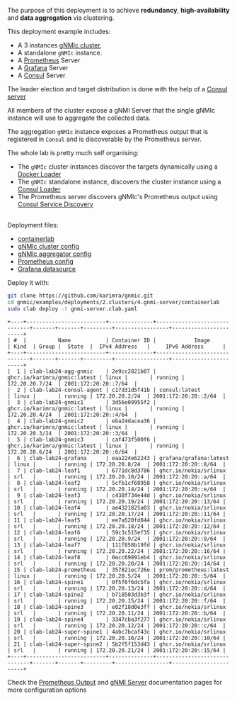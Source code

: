 The purpose of this deployment is to achieve __redundancy__, __high-availability__ and __data aggregation__ via clustering.

This deployment example includes:

- A 3 instances [gNMIc cluster](../../../user_guide/HA.md),
- A standalone `gNMIc` instance.
- A [Prometheus](https://prometheus.io/) Server
- A [Grafana](https://grafana.com/docs/) Server
- A [Consul](https://www.consul.io/docs/intro) Server

The leader election and target distribution is done with the help of a [Consul server](https://www.consul.io/docs/introhttps://www.consul.io/docs/intro)

All members of the cluster expose a gNMI Server that the single gNMIc instance will use to aggregate the collected data.

The aggregation `gNMIc` instance exposes a Prometheus output that is registered in `Consul` and is discoverable by the Prometheus server.

The whole lab is pretty much self organising:

- The `gNMIc` cluster instances discover the targets dynamically using a [Docker Loader](../../../user_guide/target_discovery/docker_discovery.md)
- The `gNMIc` standalone instance, discovers the cluster instance using a [Consul Loader](../../../user_guide/target_discovery/consul_discovery.md)
- The Prometheus server discovers gNMIc's Prometheus output using [Consul Service Discovery](https://prometheus.io/docs/prometheus/latest/configuration/configuration/#consul_sd_config)

<div class="mxgraph" style="max-width:100%;border:1px solid transparent;margin:0 auto; display:block;" data-mxgraph="{&quot;page&quot;:1,&quot;zoom&quot;:1.4,&quot;highlight&quot;:&quot;#0000ff&quot;,&quot;nav&quot;:true,&quot;check-visible-state&quot;:true,&quot;resize&quot;:true,&quot;url&quot;:&quot;https://raw.githubusercontent.com/karimra/gnmic/diagrams/diagrams/clab_cluster_gnmi_server.drawio&quot;}"></div>

<script type="text/javascript" src="https://cdn.jsdelivr.net/gh/hellt/drawio-js@main/embed2.js?&fetch=https%3A%2F%2Fraw.githubusercontent.com%2Fkarimra%2Fgnmic%2Fdiagrams%2Fclab_cluster_gnmi_server.drawio" async></script>



Deployment files:

- [containerlab](https://github.com/karimra/gnmic/blob/main/examples/deployments/2.clusters/4.gnmi-server/containerlab/gnmi-server.clab.yaml)
- [gNMIc cluster config](https://github.com/karimra/gnmic/blob/main/examples/deployments/2.clusters/4.gnmi-server/containerlab/gnmic.yaml)
- [gNMIc aggregator config](https://github.com/karimra/gnmic/blob/main/examples/deployments/2.clusters/4.gnmi-server/containerlab/gnmic-agg.yaml)
- [Prometheus config](https://github.com/karimra/gnmic/blob/main/examples/deployments/2.clusters/4.gnmi-server/containerlab/prometheus/prometheus.yaml)
- [Grafana datasource](https://github.com/karimra/gnmic/blob/main/examples/deployments/2.clusters/4.gnmi-server/containerlab/grafana/datasources/datasource.yaml)

Deploy it with:

```bash
git clone https://github.com/karimra/gnmic.git
cd gnmic/examples/deployments/2.clusters/4.gnmi-server/containerlab
sudo clab deploy -t gnmi-server.clab.yaml
```

```text
+----+-------------------------+--------------+------------------------------+-------+-------+---------+-----------------+-----------------------+
| #  |          Name           | Container ID |            Image             | Kind  | Group |  State  |  IPv4 Address   |     IPv6 Address      |
+----+-------------------------+--------------+------------------------------+-------+-------+---------+-----------------+-----------------------+
|  1 | clab-lab24-agg-gnmic    | 2e9cc2821b07 | ghcr.io/karimra/gnmic:latest | linux |       | running | 172.20.20.7/24  | 2001:172:20:20::7/64  |
|  2 | clab-lab24-consul-agent | c17d31d5f41b | consul:latest                | linux |       | running | 172.20.20.2/24  | 2001:172:20:20::2/64  |
|  3 | clab-lab24-gnmic1       | 3d56e09955f2 | ghcr.io/karimra/gnmic:latest | linux |       | running | 172.20.20.4/24  | 2001:172:20:20::4/64  |
|  4 | clab-lab24-gnmic2       | eba24dacea36 | ghcr.io/karimra/gnmic:latest | linux |       | running | 172.20.20.3/24  | 2001:172:20:20::3/64  |
|  5 | clab-lab24-gnmic3       | caf473f500f6 | ghcr.io/karimra/gnmic:latest | linux |       | running | 172.20.20.6/24  | 2001:172:20:20::6/64  |
|  6 | clab-lab24-grafana      | eaa224e62243 | grafana/grafana:latest       | linux |       | running | 172.20.20.8/24  | 2001:172:20:20::8/64  |
|  7 | clab-lab24-leaf1        | 6771dc8d3786 | ghcr.io/nokia/srlinux        | srl   |       | running | 172.20.20.10/24 | 2001:172:20:20::a/64  |
|  8 | clab-lab24-leaf2        | 5cfb1cf68958 | ghcr.io/nokia/srlinux        | srl   |       | running | 172.20.20.14/24 | 2001:172:20:20::e/64  |
|  9 | clab-lab24-leaf3        | c438f734e44d | ghcr.io/nokia/srlinux        | srl   |       | running | 172.20.20.19/24 | 2001:172:20:20::13/64 |
| 10 | clab-lab24-leaf4        | ae4321825a03 | ghcr.io/nokia/srlinux        | srl   |       | running | 172.20.20.17/24 | 2001:172:20:20::11/64 |
| 11 | clab-lab24-leaf5        | ee7a520fd844 | ghcr.io/nokia/srlinux        | srl   |       | running | 172.20.20.18/24 | 2001:172:20:20::12/64 |
| 12 | clab-lab24-leaf6        | 59c3c515ef35 | ghcr.io/nokia/srlinux        | srl   |       | running | 172.20.20.9/24  | 2001:172:20:20::9/64  |
| 13 | clab-lab24-leaf7        | 111f858b19fd | ghcr.io/nokia/srlinux        | srl   |       | running | 172.20.20.22/24 | 2001:172:20:20::16/64 |
| 14 | clab-lab24-leaf8        | 0ecc69891eb4 | ghcr.io/nokia/srlinux        | srl   |       | running | 172.20.20.20/24 | 2001:172:20:20::14/64 |
| 15 | clab-lab24-prometheus   | 357821ec726e | prom/prometheus:latest       | linux |       | running | 172.20.20.5/24  | 2001:172:20:20::5/64  |
| 16 | clab-lab24-spine1       | 0f5f6f6dc5fa | ghcr.io/nokia/srlinux        | srl   |       | running | 172.20.20.13/24 | 2001:172:20:20::d/64  |
| 17 | clab-lab24-spine2       | b718503d3b3f | ghcr.io/nokia/srlinux        | srl   |       | running | 172.20.20.15/24 | 2001:172:20:20::f/64  |
| 18 | clab-lab24-spine3       | e02f18d0e3ff | ghcr.io/nokia/srlinux        | srl   |       | running | 172.20.20.11/24 | 2001:172:20:20::b/64  |
| 19 | clab-lab24-spine4       | 3347cba3f277 | ghcr.io/nokia/srlinux        | srl   |       | running | 172.20.20.12/24 | 2001:172:20:20::c/64  |
| 20 | clab-lab24-super-spine1 | 4abc7bcaf43c | ghcr.io/nokia/srlinux        | srl   |       | running | 172.20.20.16/24 | 2001:172:20:20::10/64 |
| 21 | clab-lab24-super-spine2 | 5b2f5f153d43 | ghcr.io/nokia/srlinux        | srl   |       | running | 172.20.20.21/24 | 2001:172:20:20::15/64 |
+----+-------------------------+--------------+------------------------------+-------+-------+---------+-----------------+-----------------------+
```
Check the [Prometheus Output](../../../user_guide/outputs/prometheus_output.md) and [gNMI Server](../../../user_guide/gnmi_server.md) documentation pages for more configuration options

